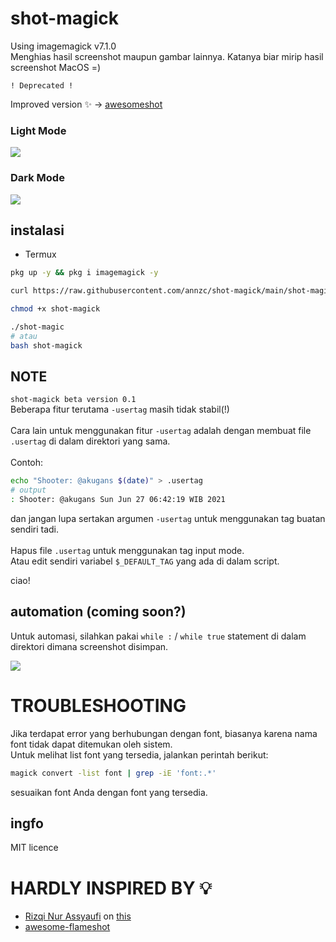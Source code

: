 # shot-magick
Using imagemagick v7.1.0<br>
Menghias hasil screenshot maupun gambar lainnya.
Katanya biar mirip hasil screenshot MacOS =)<br>
```
! Deprecated !
```
Improved version ✨ -> [awesomeshot](https://xshin404.github.io/awesomeshot/index.html)
### Light Mode
<img src="https://github.com/annzc/shot-magick/raw/main/img/light-mode.png" />

### Dark Mode
<img src="https://github.com/annzc/shot-magick/raw/main/img/dark-mode.png" />

## instalasi
* Termux
```bash
pkg up -y && pkg i imagemagick -y
```
```bash
curl https://raw.githubusercontent.com/annzc/shot-magick/main/shot-magick > shot-magick
```
```bash
chmod +x shot-magick
```
```bash
./shot-magic
# atau
bash shot-magick
```

## NOTE
`shot-magick beta version 0.1`<br>
Beberapa fitur terutama `-usertag` masih tidak stabil(!)<br><br>
Cara lain untuk menggunakan fitur `-usertag` adalah dengan membuat file `.usertag` di dalam direktori yang sama.<br><br>
Contoh:<br>
```sh
echo "Shooter: @akugans $(date)" > .usertag
# output
: Shooter: @akugans Sun Jun 27 06:42:19 WIB 2021
```
dan jangan lupa sertakan argumen `-usertag` untuk menggunakan tag buatan sendiri tadi.<br><br>
Hapus file `.usertag` untuk menggunakan tag input mode.<br>
Atau edit sendiri variabel `$_DEFAULT_TAG` yang ada di dalam script.

ciao!

## automation (coming soon?)
Untuk automasi, silahkan pakai `while :` / `while true` statement di dalam direktori dimana screenshot disimpan.

<img src="https://raw.githubusercontent.com/annzc/shot-magick/main/img/automasi.png" />

# TROUBLESHOOTING
Jika terdapat error yang berhubungan dengan font,
biasanya karena nama font tidak dapat ditemukan
oleh sistem.<br>
Untuk melihat list font yang tersedia, jalankan perintah berikut:
```bash
magick convert -list font | grep -iE 'font:.*'
```
sesuaikan font Anda dengan font yang tersedia.

## ingfo
MIT licence

# HARDLY INSPIRED BY 💡
* [Rizqi Nur Assyaufi](https://github.com/bandithijo) on [this](https://bandithijo.github.io/blog/membuat-hasil-screenshot-linux-seperti-pada-macos)
* [awesome-flameshot](https://github.com/berrabe/awesome-flameshot)



